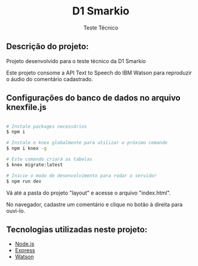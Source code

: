 <h1 align="center">D1 Smarkio</h1>
<p align="center">Teste Técnico</p>

## Descrição do projeto:
Projeto desenvolvido para o teste técnico da D1 Smarkio

Este projeto consome a API Text to Speech do IBM Watson para reproduzir o áudio do comentário cadastrado.
 
## Configurações do banco de dados no arquivo knexfile.js
 
```bash

# Instale packages necessários
$ npm i

# Instale o knex globalmente para utilizar o próximo comando
$ npm i knex -g

# Este comando criará as tabelas
$ knex migrate:latest

# Inicie o modo de desenvolvimento para rodar o servidor 
$ npm run dev

```
Vá até a pasta do projeto "layout" e acesse o arquivo "index.html".

No navegador, cadastre um comentário e clique no botão à direita para ouvi-lo.

## Tecnologias utilizadas neste projeto:

- [Node.js](https://nodejs.org/en/)
- [Express](https://www.npmjs.com/package/express)  
- [Watson](https://www.npmjs.com/package/ibm-watson)